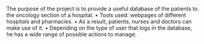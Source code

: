 The purpose of the project is to provide a useful database of the patients to the oncology section of a hospital.
• Tools used: webpages of different hospitals and pharmacies.
• As a result, patients, nurses and doctors can make use of it.
• Depending on the type of user that logs in the database, he has a wide range of possible actions to manage.
